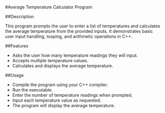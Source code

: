 #Average Temperature Calculator Program

##Description

This program prompts the user to enter a list of temperatures and
calculates the average temperature from the provided inputs. It
demonstrates basic user input handling, looping, and arithmetic
operations in C++.

##Features

- Asks the user how many temperature readings they will input.
- Accepts multiple temperature values.
- Calculates and displays the average temperature.

##Usage

- Compile the program using your C++ compiler.
- Run the executable.
- Enter the number of temperature readings when prompted.
- Input each temperature value as requested.
- The program will display the average temperature.

